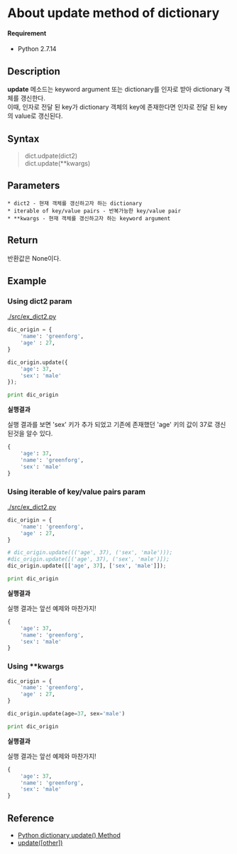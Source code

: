 # About update method of dictionary

#### Requirement

* Python 2.7.14

## Description

**update** 메소드는 keyword argument 또는 dictionary를 인자로 받아 dictionary 객체를 갱신한다.  
이때, 인자로 전달 된 key가 dictionary 객체의 key에 존재한다면 인자로 전달 된 key의 value로 갱신된다. 

## Syntax

> dict.udpate(dict2)  
> dict.update(**kwargs)

## Parameters

    * dict2 - 현재 객체를 갱신하고자 하는 dictionary
    * iterable of key/value pairs - 반복가능한 key/value pair 
    * **kwargs - 현재 객체를 갱신하고자 하는 keyword argument
    

## Return

반환값은 None이다. 


## Example

### Using dict2 param

[./src/ex_dict2.py](./src/ex_dict2.py)
```python
dic_origin = { 
    'name': 'greenforg',
    'age' : 27,
}

dic_origin.update({
    'age': 37,
    'sex': 'male'
});

print dic_origin
```
**실행결과**

실행 결과를 보면 'sex' 키가 추가 되었고 기존에 존재했던 'age' 키의 값이 37로 갱신된것을 알수 있다. 

```python
{
    'age': 37, 
    'name': 'greenforg', 
    'sex': 'male'
}
```

### Using iterable of key/value pairs param

[./src/ex_dict2.py](./src/ex_dict2.py)
```python
dic_origin = { 
    'name': 'greenforg',
    'age' : 27,
}

# dic_origin.update((('age', 37), ('sex', 'male')));
#dic_origin.update([('age', 37), ('sex', 'male')]);
dic_origin.update([['age', 37], ['sex', 'male']]);

print dic_origin
```

**실행결과**

실행 결과는 앞선 예제와 마찬가지!

```python
{
    'age': 37, 
    'name': 'greenforg', 
    'sex': 'male'
}
```

### Using **kwargs

```python
dic_origin = { 
    'name': 'greenforg',
    'age' : 27,
}

dic_origin.update(age=37, sex='male')

print dic_origin
```

**실행결과**

실행 결과는 앞선 예제와 마찬가지!

```python
{
    'age': 37, 
    'name': 'greenforg', 
    'sex': 'male'
}
```

## Reference

* [Python dictionary update() Method](https://www.tutorialspoint.com/python/dictionary_update.htm)
* [update([other])](https://docs.python.org/2/library/stdtypes.html#dict.update)